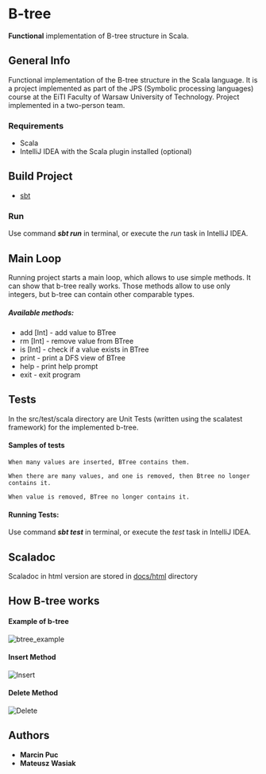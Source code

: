 # B-tree

**Functional** implementation of B-tree structure in Scala. 

## General Info

Functional implementation of the B-tree structure in the Scala language. It is a project implemented as part of the JPS (Symbolic processing languages) course at the EiTI Faculty of Warsaw University of Technology. Project implemented in a two-person team.

### Requirements

* Scala
* IntelliJ IDEA with the Scala plugin installed (optional)

## Build Project

* [sbt](https://www.scala-sbt.org/) 

### Run

Use command ***sbt run*** in terminal, or execute the _run_ task in IntelliJ IDEA.

## Main Loop

Running project starts a main loop, which allows to use simple methods. It can show that b-tree really works. Those methods allow to use only integers, but b-tree can contain other comparable types.

##### Available methods:

* add [Int] - add value to BTree
* rm [Int] - remove value from BTree
* is [Int] - check if a value exists in BTree
* print - print a DFS view of BTree
* help - print help prompt
* exit - exit program

## Tests

In the src/test/scala directory are Unit Tests (written using the scalatest framework) for the implemented b-tree.


#### Samples of tests

```
When many values are inserted, BTree contains them.
```
```
When there are many values, and one is removed, then Btree no longer contains it.
```
```
When value is removed, BTree no longer contains it.
```

#### Running Tests:

Use command ***sbt test*** in terminal, or execute the _test_ task in IntelliJ IDEA.


## Scaladoc

Scaladoc in html version are stored in [docs/html](/docs/html/) directory


## How B-tree works

#### Example of b-tree

![btree_example](https://upload.wikimedia.org/wikipedia/commons/thumb/6/65/B-tree.svg/400px-B-tree.svg.png)

#### Insert Method

![Insert](http://staff.ustc.edu.cn/~csli/graduate/algorithms/book6/393_a.gif)

#### Delete Method

![Delete](http://www.euroinformatica.ro/documentation/programming/!!!Algorithms_CORMEN!!!/images/fig472_01_0.jpg)


## Authors

* **Marcin Puc** 
* **Mateusz Wasiak**

